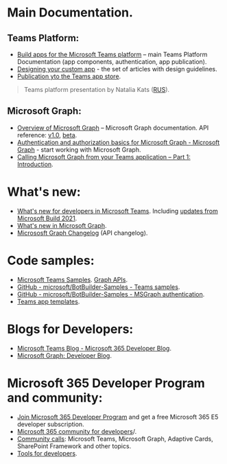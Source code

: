 # Main Documentation.

## Teams Platform:
* [Build apps for the Microsoft Teams platform](https://docs.microsoft.com/en-us/microsoftteams/platform/overview) – main Teams Platform Documentation (app components, authentication, app publication).
* [Designing your custom app](https://docs.microsoft.com/en-us/microsoftteams/platform/concepts/design/design-teams-app-overview) - the set of articles with design guidelines.
* [Publication yto the Teams app store](https://docs.microsoft.com/en-us/microsoftteams/platform/concepts/deploy-and-publish/appsource/publish).
> Teams platform presentation by Natalia Kats ([RUS](https://1drv.ms/b/s!ApfdFErcwDpjg-MnrT3mKn6HrQpOxw)). 

## Microsoft Graph:
* [Overview of Microsoft Graph](https://docs.microsoft.com/en-us/graph/overview) – Microsoft Graph documentation. API reference: [v1.0](https://docs.microsoft.com/en-us/graph/api/overview?view=graph-rest-1.0), [beta](https://docs.microsoft.com/en-us/graph/api/overview?view=graph-rest-beta).
* [Authentication and authorization basics for Microsoft Graph - Microsoft Graph](https://docs.microsoft.com/en-us/graph/auth/auth-concepts?view=graph-rest-1.0) - start working with Microsoft Graph.
* [Calling Microsoft Graph from your Teams application – Part 1: Introduction](https://bob1german.com/2020/08/31/calling-microsoft-graph-from-your-teams-application-part1/).

# What's new:
* [What's new for developers in Microsoft Teams](https://docs.microsoft.com/en-us/microsoftteams/platform/whats-new?tabs=devpreview). Including [updates from Microsoft Build 2021](https://docs.microsoft.com/en-us/microsoftteams/platform/whats-new?tabs=devpreview#microsoft-build-2021).
* [What's new in Microsoft Graph](https://docs.microsoft.com/en-us/graph/whats-new-overview).
* [Micrososft Graph Changelog](https://developer.microsoft.com/en-us/graph/changelog) (API changelog).

# Code samples:
* [Microsoft Teams Samples](https://github.com/OfficeDev/Microsoft-Teams-Samples). [Graph APIs](https://github.com/OfficeDev/Microsoft-Teams-Samples#graph-apis).
* [GitHub - microsoft/BotBuilder-Samples - Teams samples](https://github.com/microsoft/BotBuilder-Samples#teams-samples).
* [GitHub - microsoft/BotBuilder-Samples - MSGraph authentication](https://github.com/microsoft/BotBuilder-Samples#authentication-samples).
* [Teams app templates](https://docs.microsoft.com/en-us/microsoftteams/platform/samples/app-templates).

# Blogs for Developers:
* [Microsoft Teams Blog - Microsoft 365 Developer Blog](https://developer.microsoft.com/en-us/microsoft-teams/blogs/).
* [Microsoft Graph: Developer Blog](https://developer.microsoft.com/en-us/graph/blogs/).

# Microsoft 365 Developer Program and community:
* [Join Microsoft 365 Developer Program](https://developer.microsoft.com/en-us/microsoft-365/dev-program) and get a free Microsoft 365 E5 developer subscription.
* [Microsoft 365 community for developers](https://pnp.github.io/)/.
* [Community calls](https://pnp.github.io/#community): Microsoft Teams, Microsoft Graph, Adaptive Cards, SharePoint Framework and other topics.
* [Tools for developers](https://pnp.github.io/#tools).
